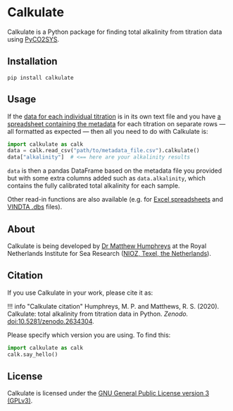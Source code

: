 # Calkulate

Calkulate is a Python package for finding total alkalinity from titration data using [PyCO2SYS](https://pyco2sys.rtfd.io).

## Installation

    pip install calkulate

## Usage

If the [data for each individual titration](io/#individual-titration-data-files) is in its own text file and you have [a spreadsheet containing the metadata](metadata) for each titration on separate rows — all formatted as expected — then all you need to do with Calkulate is:

```python
import calkulate as calk
data = calk.read_csv("path/to/metadata_file.csv").calkulate()
data["alkalinity"]  # <== here are your alkalinity results
```

`data` is then a pandas DataFrame based on the metadata file you provided but with some extra columns added such as `data.alkalinity`, which contains the fully calibrated total alkalinity for each sample.

Other read-in functions are also available (e.g. for [Excel spreadsheets](io/#titration-metadata) and [VINDTA .dbs](io/#titration-metadata) files).

## About

Calkulate is being developed by [Dr Matthew Humphreys](https://mvdh.xyz) at the Royal Netherlands Institute for Sea Research ([NIOZ, Texel, the Netherlands](https://www.nioz.nl/en)).

## Citation

If you use Calkulate in your work, please cite it as:

!!! info "Calkulate citation"
    Humphreys, M. P. and Matthews, R. S. (2020).  Calkulate: total alkalinity from titration data in Python.  *Zenodo.*  [doi:10.5281/zenodo.2634304](https://doi.org/10.5281/zenodo.2634304).

Please specify which version you are using.  To find this:

```python
import calkulate as calk
calk.say_hello()
```

## License

Calkulate is licensed under the [GNU General Public License version 3 (GPLv3)](https://www.gnu.org/licenses/gpl-3.0.en.html).
